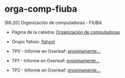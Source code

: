 # orga-comp-fiuba
[66.20] Organización de computadoras - FIUBA

* Página de la catedra: [Organización de computadoras](http://materias.fi.uba.ar/6620/)

* Grupo Yahoo: [Yahoo!](https://groups.yahoo.com/neo/groups/orga-comp)

* TP0 - Informe en Overleaf: [proximamente...](https://v2.overleaf.com/4331958181kqjwsqgfqrzc)

* TP1 - Informe en Overleaf: [proximamente...](https://www.youtube.com/watch?v=mTk6FSNlzhg&t=167s)

* TP2 - Informe en Overleaf: [proximamente...](https://www.youtube.com/watch?v=mTk6FSNlzhg&t=167s)
